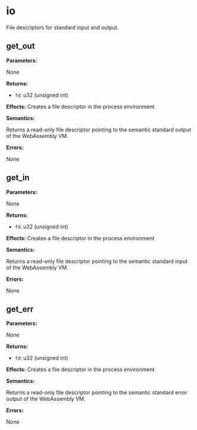 # io

File descriptors for standard input and output.

## get_out

**Parameters:**

None

**Returns:**

- `fd`: u32 (unsigned int)

**Effects:** Creates a file descriptor in the process environment

**Semantics:**

Returns a read-only file descriptor pointing to the semantic standard output of the WebAssembly VM.

**Errors:**

None

## get_in

**Parameters:**

None

**Returns:**

- `fd`: u32 (unsigned int)

**Effects:** Creates a file descriptor in the process environment

**Semantics:**

Returns a read-only file descriptor pointing to the semantic standard input of the WebAssembly VM.

**Errors:**

None

## get_err

**Parameters:**

None

**Returns:**

- `fd`: u32 (unsigned int)

**Effects:** Creates a file descriptor in the process environment

**Semantics:**

Returns a read-only file descriptor pointing to the semantic standard error output of the WebAssembly VM.

**Errors:**

None


